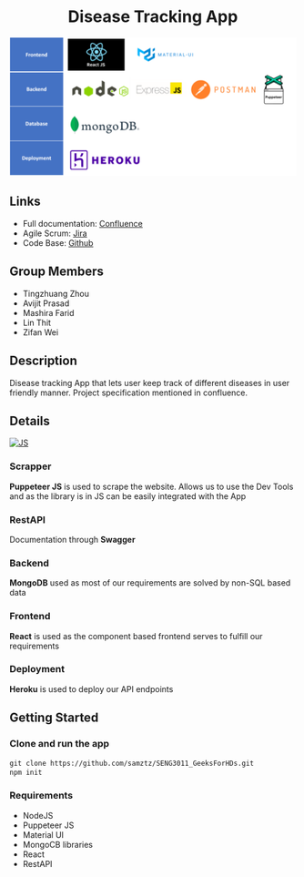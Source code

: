 


<h1 align="center"> Disease Tracking App 
</h1>




![alt text](https://github.com/samztz/SENG3011_GeeksForHDs/blob/main/PHASE_1/src/assets/libraries.png)


## Links
* Full documentation: [Confluence](https://unswseng.atlassian.net/wiki/spaces/SE3Y22G14/overview)
* Agile Scrum: [Jira](https://unswseng.atlassian.net/jira/your-work)
* Code Base: [Github](https://github.com/samztz/SENG3011_GeeksForHDs)

## Group Members

- Tingzhuang Zhou
- Avijit Prasad
- Mashira Farid
- Lin Thit
- Zifan Wei

## Description

Disease tracking App that lets user keep track of different diseases in user friendly manner. Project specification mentioned in confluence.

## Details

<a href="#"><img alt="JS" src="../SENG3011_GeeksForHDs/PHASE_1/src/assets/architecture.png"></a>

### Scrapper

**Puppeteer JS** is used to scrape the website. Allows us to use the Dev Tools and as the library is in JS can be easily integrated with the App

### RestAPI

Documentation through **Swagger**

### Backend

**MongoDB** used as most of our requirements are solved by non-SQL based data

### Frontend

**React** is used as the component based frontend serves to fulfill our requirements

### Deployment

**Heroku** is used to deploy our API endpoints

## Getting Started

### Clone and run the app

```console
git clone https://github.com/samztz/SENG3011_GeeksForHDs.git
npm init
```

### Requirements

- NodeJS
- Puppeteer JS
- Material UI
- MongoCB libraries
- React
- RestAPI

